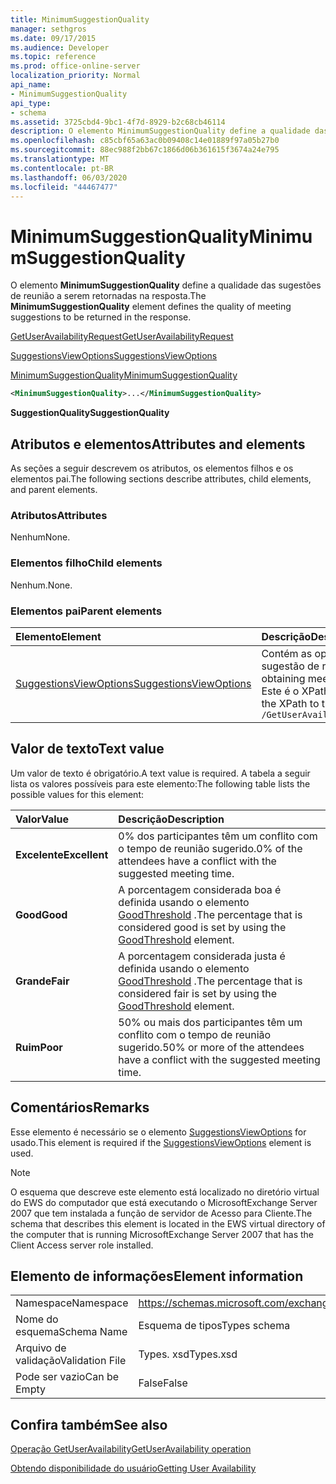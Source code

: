 ```yaml
---
title: MinimumSuggestionQuality
manager: sethgros
ms.date: 09/17/2015
ms.audience: Developer
ms.topic: reference
ms.prod: office-online-server
localization_priority: Normal
api_name:
- MinimumSuggestionQuality
api_type:
- schema
ms.assetid: 3725cbd4-9bc1-4f7d-8929-b2c68cb46114
description: O elemento MinimumSuggestionQuality define a qualidade das sugestões de reunião a serem retornadas na resposta.
ms.openlocfilehash: c85cbf65a63ac0b09408c14e01889f97a05b27b0
ms.sourcegitcommit: 88ec988f2bb67c1866d06b361615f3674a24e795
ms.translationtype: MT
ms.contentlocale: pt-BR
ms.lasthandoff: 06/03/2020
ms.locfileid: "44467477"
---
```

# <a name="minimumsuggestionquality"></a><span data-ttu-id="ffd17-103">MinimumSuggestionQuality</span><span class="sxs-lookup"><span data-stu-id="ffd17-103">MinimumSuggestionQuality</span></span>

<span data-ttu-id="ffd17-104">O elemento **MinimumSuggestionQuality** define a qualidade das sugestões de reunião a serem retornadas na resposta.</span><span class="sxs-lookup"><span data-stu-id="ffd17-104">The **MinimumSuggestionQuality** element defines the quality of meeting suggestions to be returned in the response.</span></span> 
  
[<span data-ttu-id="ffd17-105">GetUserAvailabilityRequest</span><span class="sxs-lookup"><span data-stu-id="ffd17-105">GetUserAvailabilityRequest</span></span>](getuseravailabilityrequest.md)
  
[<span data-ttu-id="ffd17-106">SuggestionsViewOptions</span><span class="sxs-lookup"><span data-stu-id="ffd17-106">SuggestionsViewOptions</span></span>](suggestionsviewoptions.md)
  
[<span data-ttu-id="ffd17-107">MinimumSuggestionQuality</span><span class="sxs-lookup"><span data-stu-id="ffd17-107">MinimumSuggestionQuality</span></span>](minimumsuggestionquality.md)
  
```xml
<MinimumSuggestionQuality>...</MinimumSuggestionQuality>
```

 <span data-ttu-id="ffd17-108">**SuggestionQuality**</span><span class="sxs-lookup"><span data-stu-id="ffd17-108">**SuggestionQuality**</span></span>
## <a name="attributes-and-elements"></a><span data-ttu-id="ffd17-109">Atributos e elementos</span><span class="sxs-lookup"><span data-stu-id="ffd17-109">Attributes and elements</span></span>

<span data-ttu-id="ffd17-110">As seções a seguir descrevem os atributos, os elementos filhos e os elementos pai.</span><span class="sxs-lookup"><span data-stu-id="ffd17-110">The following sections describe attributes, child elements, and parent elements.</span></span>
  
### <a name="attributes"></a><span data-ttu-id="ffd17-111">Atributos</span><span class="sxs-lookup"><span data-stu-id="ffd17-111">Attributes</span></span>

<span data-ttu-id="ffd17-112">Nenhum</span><span class="sxs-lookup"><span data-stu-id="ffd17-112">None.</span></span>
  
### <a name="child-elements"></a><span data-ttu-id="ffd17-113">Elementos filho</span><span class="sxs-lookup"><span data-stu-id="ffd17-113">Child elements</span></span>

<span data-ttu-id="ffd17-114">Nenhum.</span><span class="sxs-lookup"><span data-stu-id="ffd17-114">None.</span></span>
  
### <a name="parent-elements"></a><span data-ttu-id="ffd17-115">Elementos pai</span><span class="sxs-lookup"><span data-stu-id="ffd17-115">Parent elements</span></span>

|<span data-ttu-id="ffd17-116">**Elemento**</span><span class="sxs-lookup"><span data-stu-id="ffd17-116">**Element**</span></span>|<span data-ttu-id="ffd17-117">**Descrição**</span><span class="sxs-lookup"><span data-stu-id="ffd17-117">**Description**</span></span>|
|:-----|:-----|
|[<span data-ttu-id="ffd17-118">SuggestionsViewOptions</span><span class="sxs-lookup"><span data-stu-id="ffd17-118">SuggestionsViewOptions</span></span>](suggestionsviewoptions.md) <br/> |<span data-ttu-id="ffd17-119">Contém as opções para obter informações de sugestão de reunião.</span><span class="sxs-lookup"><span data-stu-id="ffd17-119">Contains the options for obtaining meeting suggestion information.</span></span>  <br/> <span data-ttu-id="ffd17-120">Este é o XPath para este elemento:</span><span class="sxs-lookup"><span data-stu-id="ffd17-120">The following is the XPath to this element:</span></span>  <br/>  `/GetUserAvailabilityRequest/SuggestionViewOptions` <br/> |
   
## <a name="text-value"></a><span data-ttu-id="ffd17-121">Valor de texto</span><span class="sxs-lookup"><span data-stu-id="ffd17-121">Text value</span></span>

<span data-ttu-id="ffd17-122">Um valor de texto é obrigatório.</span><span class="sxs-lookup"><span data-stu-id="ffd17-122">A text value is required.</span></span> <span data-ttu-id="ffd17-123">A tabela a seguir lista os valores possíveis para este elemento:</span><span class="sxs-lookup"><span data-stu-id="ffd17-123">The following table lists the possible values for this element:</span></span>
  
|<span data-ttu-id="ffd17-124">**Valor**</span><span class="sxs-lookup"><span data-stu-id="ffd17-124">**Value**</span></span>|<span data-ttu-id="ffd17-125">**Descrição**</span><span class="sxs-lookup"><span data-stu-id="ffd17-125">**Description**</span></span>|
|:-----|:-----|
|<span data-ttu-id="ffd17-126">**Excelente**</span><span class="sxs-lookup"><span data-stu-id="ffd17-126">**Excellent**</span></span> <br/> |<span data-ttu-id="ffd17-127">0% dos participantes têm um conflito com o tempo de reunião sugerido.</span><span class="sxs-lookup"><span data-stu-id="ffd17-127">0% of the attendees have a conflict with the suggested meeting time.</span></span>  <br/> |
|<span data-ttu-id="ffd17-128">**Good**</span><span class="sxs-lookup"><span data-stu-id="ffd17-128">**Good**</span></span> <br/> |<span data-ttu-id="ffd17-129">A porcentagem considerada boa é definida usando o elemento [GoodThreshold](goodthreshold.md) .</span><span class="sxs-lookup"><span data-stu-id="ffd17-129">The percentage that is considered good is set by using the [GoodThreshold](goodthreshold.md) element.</span></span>  <br/> |
|<span data-ttu-id="ffd17-130">**Grande**</span><span class="sxs-lookup"><span data-stu-id="ffd17-130">**Fair**</span></span> <br/> |<span data-ttu-id="ffd17-131">A porcentagem considerada justa é definida usando o elemento [GoodThreshold](goodthreshold.md) .</span><span class="sxs-lookup"><span data-stu-id="ffd17-131">The percentage that is considered fair is set by using the [GoodThreshold](goodthreshold.md) element.</span></span>  <br/> |
|<span data-ttu-id="ffd17-132">**Ruim**</span><span class="sxs-lookup"><span data-stu-id="ffd17-132">**Poor**</span></span> <br/> |<span data-ttu-id="ffd17-133">50% ou mais dos participantes têm um conflito com o tempo de reunião sugerido.</span><span class="sxs-lookup"><span data-stu-id="ffd17-133">50% or more of the attendees have a conflict with the suggested meeting time.</span></span>  <br/> |
   
## <a name="remarks"></a><span data-ttu-id="ffd17-134">Comentários</span><span class="sxs-lookup"><span data-stu-id="ffd17-134">Remarks</span></span>

<span data-ttu-id="ffd17-135">Esse elemento é necessário se o elemento [SuggestionsViewOptions](suggestionsviewoptions.md) for usado.</span><span class="sxs-lookup"><span data-stu-id="ffd17-135">This element is required if the [SuggestionsViewOptions](suggestionsviewoptions.md) element is used.</span></span> 
  
> [!NOTE]
> <span data-ttu-id="ffd17-136">O esquema que descreve este elemento está localizado no diretório virtual do EWS do computador que está executando o MicrosoftExchange Server 2007 que tem instalada a função de servidor de Acesso para Cliente.</span><span class="sxs-lookup"><span data-stu-id="ffd17-136">The schema that describes this element is located in the EWS virtual directory of the computer that is running MicrosoftExchange Server 2007 that has the Client Access server role installed.</span></span> 
  
## <a name="element-information"></a><span data-ttu-id="ffd17-137">Elemento de informações</span><span class="sxs-lookup"><span data-stu-id="ffd17-137">Element information</span></span>

|||
|:-----|:-----|
|<span data-ttu-id="ffd17-138">Namespace</span><span class="sxs-lookup"><span data-stu-id="ffd17-138">Namespace</span></span>  <br/> |https://schemas.microsoft.com/exchange/services/2006/types  <br/> |
|<span data-ttu-id="ffd17-139">Nome do esquema</span><span class="sxs-lookup"><span data-stu-id="ffd17-139">Schema Name</span></span>  <br/> |<span data-ttu-id="ffd17-140">Esquema de tipos</span><span class="sxs-lookup"><span data-stu-id="ffd17-140">Types schema</span></span>  <br/> |
|<span data-ttu-id="ffd17-141">Arquivo de validação</span><span class="sxs-lookup"><span data-stu-id="ffd17-141">Validation File</span></span>  <br/> |<span data-ttu-id="ffd17-142">Types. xsd</span><span class="sxs-lookup"><span data-stu-id="ffd17-142">Types.xsd</span></span>  <br/> |
|<span data-ttu-id="ffd17-143">Pode ser vazio</span><span class="sxs-lookup"><span data-stu-id="ffd17-143">Can be Empty</span></span>  <br/> |<span data-ttu-id="ffd17-144">False</span><span class="sxs-lookup"><span data-stu-id="ffd17-144">False</span></span>  <br/> |
   
## <a name="see-also"></a><span data-ttu-id="ffd17-145">Confira também</span><span class="sxs-lookup"><span data-stu-id="ffd17-145">See also</span></span>



[<span data-ttu-id="ffd17-146">Operação GetUserAvailability</span><span class="sxs-lookup"><span data-stu-id="ffd17-146">GetUserAvailability operation</span></span>](getuseravailability-operation.md)


[<span data-ttu-id="ffd17-147">Obtendo disponibilidade do usuário</span><span class="sxs-lookup"><span data-stu-id="ffd17-147">Getting User Availability</span></span>](https://msdn.microsoft.com/library/d4133fcb-9b0f-4e6b-aadf-a389da83516a%28Office.15%29.aspx)

